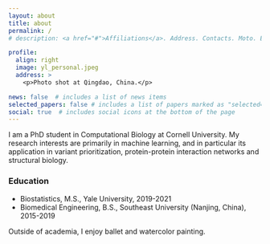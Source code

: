 ```yaml
---
layout: about
title: about
permalink: /
# description: <a href="#">Affiliations</a>. Address. Contacts. Moto. Etc.

profile:
  align: right
  image: yl_personal.jpeg
  address: >
    <p>Photo shot at Qingdao, China.</p>

news: false  # includes a list of news items
selected_papers: false # includes a list of papers marked as "selected={true}"
social: true  # includes social icons at the bottom of the page
---
```


I am a PhD student in Computational Biology at Cornell University. My research interests are primarily in machine learning, and in particular its application in variant prioritization, protein-protein interaction networks and structural biology.
<!-- My research interest -->

### Education

* Biostatistics, M.S., Yale University, 2019-2021
* Biomedical Engineering, B.S., Southeast University (Nanjing, China), 2015-2019

Outside of academia, I enjoy ballet and watercolor painting.